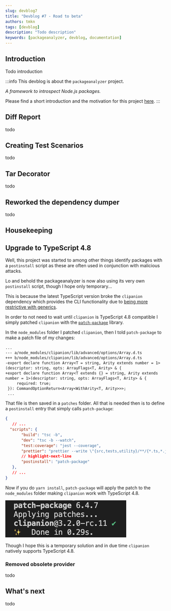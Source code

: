 ```yaml
---
slug: devblog7
title: "Devblog #7 - Road to beta"
authors: tmkn
tags: [devblog]
description: "Todo description"
keywords: [packageanalyzer, devblog, documentation]
---
```


## Introduction

Todo introduction

<!--truncate-->

:::info
This devblog is about the `packageanalyzer` project.

_A framework to introspect Node.js packages._

Please find a short introduction and the motivation for this project [here](/docs/intro).
:::

## Diff Report

todo

## Creating Test Scenarios

todo

## Tar Decorator

todo

## Reworked the dependency dumper

todo

## Housekeeping

## Upgrade to TypeScript 4.8

Well, this project was started to among other things identify packages with a `postinstall` script as these are often used in conjunction with malicious attacks.

Lo and behold the packageanalyzer is now also using its very own `postinstall` script, though I hope only temporary...

This is because the latest TypeScript version broke the `clipanion` dependency which provides the CLI functionality due to [being more restrictive with generics](https://devblogs.microsoft.com/typescript/announcing-typescript-4-8/#unconstrained-generics-no-longer-assignable-to).

In order to not need to wait until `clipanion` is TypeScript 4.8 compatible I simply patched `clipanion` with the [`patch-package`](https://www.npmjs.com/package/patch-package) library.

In the `node_modules` folder I patched `clipanion`, then I told `patch-package` to make a patch file of my changes:

```text title="clipanion+3.2.0-rc.11.patch"
...
--- a/node_modules/clipanion/lib/advanced/options/Array.d.ts
+++ b/node_modules/clipanion/lib/advanced/options/Array.d.ts
-export declare function Array<T = string, Arity extends number = 1>(descriptor: string, opts: ArrayFlags<T, Arity> & {
+export declare function Array<T extends {} = string, Arity extends number = 1>(descriptor: string, opts: ArrayFlags<T, Arity> & {
     required: true;
 }): CommandOptionReturn<Array<WithArity<T, Arity>>>;
 ...
```

 That file is then saved in a `patches` folder. All that is needed then is to define a `postinstall` entry that simply calls `patch-package`:

 ```json title="package.json"
 {
    // ...
   "scripts": {
        "build": "tsc -b",
        "dev": "tsc -b --watch",
        "test:coverage": "jest --coverage",
        "prettier": "prettier --write \"{src,tests,utility}/**/{*.ts,*.js}\" webpack.web.config.js",
        // highlight-next-line
        "postinstall": "patch-package"
    },
    // ...
 }
 ```

 Now if you do `yarn install`, `patch-package` will apply the patch to the `node_modules` folder making `clipanion` work with TypeScript 4.8.

![patch package](./devblog7/patch-package.png "Patch Package")

Though I hope this is a temporary solution and in due time `clipanion` natively supports TypeScript 4.8.

### Removed obsolete provider

todo

## What's next

todo

